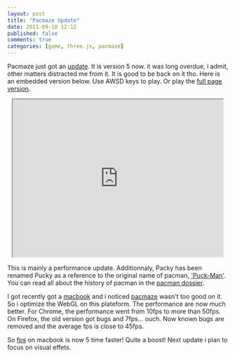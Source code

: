 ```yaml
---
layout: post
title: "Pacmaze Update"
date: 2011-09-10 12:12
published: false
comments: true
categories: [game, three.js, pacmaze]
---
```



Pacmaze just got an [update](http://pacmaze.com). It is version 5 now.
it was long overdue, i admit, other matters distracted me from it.
It is good to be back on it tho. Here is an embedded version below. Use AWSD
keys to play. Or play the [full page version](http://pacmaze.com).

<center><iframe src='http://pacmaze.com' width='480px' height='360px'></iframe></center>

This is mainly a performance update.
Additionnaly, Packy has been renamed Pucky as a reference to the original name of pacman,
['Puck-Man'](http://www.google.com/search?tbm=isch&hl=en&source=hp&biw=1280&bih=644&q=puckman&gbv=2&oq=puckman&aq=f&aqi=&aql=&gs_sm=s&gs_upl=0l0l0l4562l0l0l0l0l0l0l0l0ll0l0).
You can read all about the history of pacman in the [pacman dossier](http://home.comcast.net/~jpittman2/pacman/pacmandossier.html).

I got recently got a [macbook](http://www.apple.com/macbookpro/specs-13inch.html)
and i noticed [pacmaze](http://pacmaze) wasn't too good on it.
So i optimize the WebGL on this plateform.  The performance are now much better.
For Chrome, the performance went from 10fps to more than 50fps.
On Firefox, the old version got bugs and 7fps... ouch. Now known bugs are removed
and the average fps is close to 45fps.

So [fps](http://en.wikipedia.org/wiki/Frame_rate) on macbook is now
5 time faster! Quite a boost! Next update i plan to focus on visual effets.

